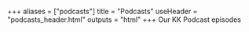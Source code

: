 +++
aliases = ["podcasts"]
title = "Podcasts"
useHeader = "podcasts_header.html"
outputs = "html"
+++
Our KK Podcast episodes
